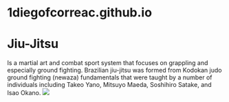 # 1diegofcorreac.github.io
<!DOCTYPE html>
<html>
<body>
<h1>Jiu-Jitsu</h1>
<p>Is a martial art and combat sport system that focuses on grappling and especially ground fighting. Brazilian jiu-jitsu was formed from Kodokan judo ground fighting (newaza) fundamentals that were taught by a number of individuals including Takeo Yano, Mitsuyo Maeda, Soshihiro Satake, and Isao Okano.
</body>
</html>
<img src=“images/MAGAZINE.jpg”>
